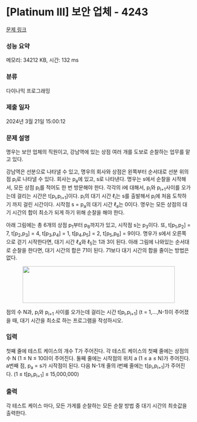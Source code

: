 # [Platinum III] 보안 업체 - 4243 

[문제 링크](https://www.acmicpc.net/problem/4243) 

### 성능 요약

메모리: 34212 KB, 시간: 132 ms

### 분류

다이나믹 프로그래밍

### 제출 일자

2024년 3월 21일 15:00:12

### 문제 설명

<p>명우는 보안 업체의 직원이고, 강남역에 있는 상점 여러 개를 도보로 순찰하는 업무를 맡고 있다. </p>

<p>강남역은 선분으로 나타낼 수 있고, 명우의 회사와 상점은 왼쪽부터 순서대로 선분 위의 점 p<sub>i</sub>로 나타낼 수 있다. 회사는 p<sub>a</sub>에 있고, s로 나타낸다. 명우는 s에서 순찰을 시작해서, 모든 상점 p<sub>i</sub>를 적어도 한 번 방문해야 한다. 각각의 i에 대해서, p<sub>i</sub>와 p<sub>i+1</sub>사이를 오가는데 걸리는 시간은 t[p<sub>i</sub>,p<sub>i+1</sub>]이다. p<sub>i</sub>의 대기 시간 ℓ<sub>i</sub>는 s를 출발해서 p<sub>i</sub>에 처음 도착하기 까지 걸린 시간이다. 시작점 s = p<sub>a</sub>의 대기 시간 ℓ<sub>a</sub>는 0이다. 명우는 모든 상점의 대기 시간의 합이 최소가 되게 하기 위해 순찰을 해야 한다.</p>

<p>아래 그림에는 총 6개의 상점 p<sub>1</sub>부터 p<sub>6</sub>까지가 있고, 시작점 s는 p<sub>3</sub>이다. 또, t[p<sub>1</sub>,p<sub>2</sub>] = 7, t[p<sub>2</sub>,p<sub>3</sub>] = 4, t[p<sub>3</sub>,p<sub>4</sub>] = 1, t[p<sub>4</sub>,p<sub>5</sub>] = 2, t[p<sub>5</sub>,p<sub>6</sub>] = 9이다. 명우가 s에서 오른쪽으로 걷기 시작한다면, 대기 시간 ℓ<sub>4</sub>와 ℓ<sub>5</sub>는 1과 3이 된다. 아래 그림에 나와있는 순서대로 순찰을 한다면, 대기 시간의 합은 71이 된다. 71보다 대기 시간의 합을 줄이는 방법은 없다.</p>

<p style="text-align: center;"><img alt="" src="https://www.acmicpc.net/upload/images/security.png" style="height:100px; width:415px"></p>

<p>점의 수 N과, p<sub>i</sub>와 p<sub>i+1</sub> 사이를 오가는데 걸리는 시간 t[p<sub>i</sub>,p<sub>i+1</sub>] (t = 1,...,N-1)이 주어졌을 때, 대기 시간을 최소로 하는 프로그램을 작성하시오.</p>

### 입력 

 <p>첫째 줄에 테스트 케이스의 개수 T가 주어진다. 각 테스트 케이스의 첫째 줄에는 상점의 수 N (1 ≤ N ≤ 100)이 주어진다. 둘째 줄에는 시작점의 위치 a (1 ≤ a ≤ N)가 주어진다. a번째 점, p<sub>a</sub> = s가 시작점이 된다. 다음 N-1개 줄의 i번째 줄에는 t[p<sub>i</sub>,p<sub>i+1</sub>]가 주어진다. (1 ≤ t[p<sub>i</sub>,p<sub>i+1</sub>] ≤ 15,000,000)</p>

### 출력 

 <p>각 테스트 케이스 마다, 모든 가게를 순찰하는 모든 순찰 방법 중 대기 시간의 최솟값을 출력한다.</p>

